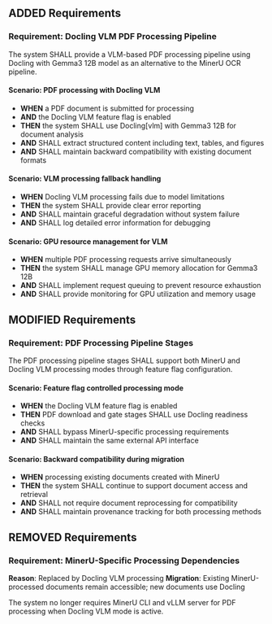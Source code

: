 ## ADDED Requirements

### Requirement: Docling VLM PDF Processing Pipeline

The system SHALL provide a VLM-based PDF processing pipeline using Docling with Gemma3 12B model as an alternative to the MinerU OCR pipeline.

#### Scenario: PDF processing with Docling VLM

- **WHEN** a PDF document is submitted for processing
- **AND** the Docling VLM feature flag is enabled
- **THEN** the system SHALL use Docling[vlm] with Gemma3 12B for document analysis
- **AND** SHALL extract structured content including text, tables, and figures
- **AND** SHALL maintain backward compatibility with existing document formats

#### Scenario: VLM processing fallback handling

- **WHEN** Docling VLM processing fails due to model limitations
- **THEN** the system SHALL provide clear error reporting
- **AND** SHALL maintain graceful degradation without system failure
- **AND** SHALL log detailed error information for debugging

#### Scenario: GPU resource management for VLM

- **WHEN** multiple PDF processing requests arrive simultaneously
- **THEN** the system SHALL manage GPU memory allocation for Gemma3 12B
- **AND** SHALL implement request queuing to prevent resource exhaustion
- **AND** SHALL provide monitoring for GPU utilization and memory usage

## MODIFIED Requirements

### Requirement: PDF Processing Pipeline Stages

The PDF processing pipeline stages SHALL support both MinerU and Docling VLM processing modes through feature flag configuration.

#### Scenario: Feature flag controlled processing mode

- **WHEN** the Docling VLM feature flag is enabled
- **THEN** PDF download and gate stages SHALL use Docling readiness checks
- **AND** SHALL bypass MinerU-specific processing requirements
- **AND** SHALL maintain the same external API interface

#### Scenario: Backward compatibility during migration

- **WHEN** processing existing documents created with MinerU
- **THEN** the system SHALL continue to support document access and retrieval
- **AND** SHALL not require document reprocessing for compatibility
- **AND** SHALL maintain provenance tracking for both processing methods

## REMOVED Requirements

### Requirement: MinerU-Specific Processing Dependencies

**Reason**: Replaced by Docling VLM processing
**Migration**: Existing MinerU-processed documents remain accessible; new documents use Docling

The system no longer requires MinerU CLI and vLLM server for PDF processing when Docling VLM mode is active.
